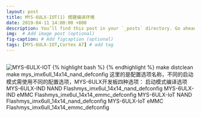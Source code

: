 ```yaml
---
layout: post
title: MYS-6ULX-IOT(1) 搭建编译环境
date: 2019-04-11 14:00:00 +800
description: You’ll find this post in your `_posts` directory. Go ahead and edit it and re-build the site to see your changes. # Add post description (optional)
img:  # Add image post (optional)
fig-caption: # Add figcaption (optional)
tags: [MYS-6ULX-IOT,Cortex A7] # add tag
---
```


## 
![MYS-6ULX-IOT]({{site.baseurl}}/assets/img/MYS-6ULX-IOT/IMG_20190411_144548.jpg)
{% highlight bash %}
{% endhighlight %}
make distclean
make mys_imx6ull_14x14_nand_defconfig
这里的是配置选项名称，不同的启动模式需使用不同的配置选项，MYS-6ULX开发板四种选项：
启动模式编译选项
    MYS-6ULX-IND NAND Flashmys_imx6ul_14x14_nand_defconfig
    MYS-6ULX-IND eMMC Flashmys_imx6ul_14x14_emmc_defconfig
    MYS-6ULX-IoT NAND Flashmys_imx6ull_14x14_nand_defconfig
    MYS-6ULX-IoT eMMC Flashmys_imx6ull_14x14_emmc_defconfig
